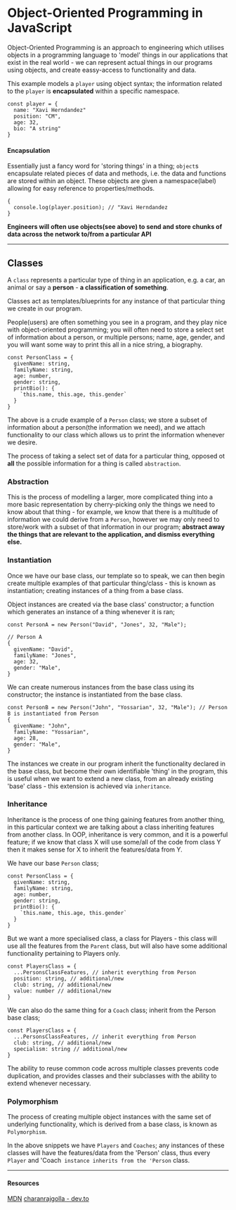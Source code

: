 # Object-Oriented Programming in JavaScript

Object-Oriented Programming is an approach to engineering which utilises objects in a programming language to 'model' things in our applications that exist in the real world - we can represent actual things in our programs using objects, and create eassy-access to functionality and data.

This example models a `player` using object syntax; the information related to the `player` is __encapsulated__ within a specific namespace.
```
const player = {
  name: "Xavi Herndandez"
  position: "CM",
  age: 32,
  bio: "A string"
}
```

#### Encapsulation
Essentially just a fancy word for 'storing things' in a thing; `object`s encapsulate related pieces of data and methods, i.e. the data and functions are stored within an object. These objects are given a namespace(label) allowing for easy reference to properties/methods.

```
{
  console.log(player.position); // "Xavi Herndandez
}
```

**Engineers will often use objects(see above) to send and store chunks of data across the network to/from a particular API**

---

## Classes
A `class` represents a particular type of thing in an application, e.g. a car, an animal or say a **person** - **a classification of something**. 

Classes act as templates/blueprints for any instance of that particular thing we create in our program.

People(users) are often something you see in a program, and they play nice with object-oriented programming; you will often need to store a select set of information about a person, or multiple persons; name, age, gender, and you will want some way to print this all in a nice string, a biography.

```
const PersonClass = {
  givenName: string,
  familyName: string,
  age: number,
  gender: string,
  printBio(): {
    `this.name, this.age, this.gender`
  }
}
```

The above is a crude example of a `Person` class; we store a subset of information about a person(the information we need), and we attach functionality to our class which allows us to print the information whenever we desire.

The process of taking a select set of data for a particular thing, opposed ot __all__ the possible information for a thing is called `abstraction`.

### Abstraction
This is the process of modelling a larger, more complicated thing into a more basic representation by cherry-picking only the things we need to know about that thing - for example, we know that there is a multitude of information we could derive from a `Person`, however we may only need to store/work with a subset of that information in our program; **abstract away the things that are relevant to the application, and dismiss everything else.**


### Instantiation
Once we have our base class, our template so to speak, we can then begin create multiple examples of that particular thing/class - this is known as instantiation; creating instances of a thing from a base class.

Object instances are created via the base class' constructor; a function which generates an instance of a thing whenever it is ran;

```
const PersonA = new Person("David", "Jones", 32, "Male");
```

```
// Person A
{
  givenName: "David",
  familyName: "Jones",
  age: 32,
  gender: "Male",
}
```
We can create numerous instances from the base class using its constructor; the instance is instantiated from the base class.
```
const PersonB = new Person("John", "Yossarian", 32, "Male"); // Person B is instantiated from Person
{
  givenName: "John",
  familyName: "Yossarian",
  age: 28,
  gender: "Male",
}

```

The instances we create in our program inherit the functionality declared in the base class, but become their own identifiable 'thing' in the program, this is useful when we want to extend a new class, from an already existing 'base' class - this extension is achieved via `inheritance`. 

### Inheritance
Inheritance is the process of one thing gaining features from another thing, in this particular context we are talking about a class inheriting features from another class. In OOP, inheritance is very common, and it is a powerful feature; if we know that class X will use some/all of the code from class Y then it makes sense for X to inherit the features/data from Y. 

We have our base `Person` class;
```
const PersonClass = {
  givenName: string,
  familyName: string,
  age: number,
  gender: string,
  printBio(): {
    `this.name, this.age, this.gender`
  }
}
```
But we want a more specialised class, a class for Players - this class will use all the features from the `Parent` class, but will also have some additional functionality pertaining to Players only.
```
const PlayersClass = {
  ...PersonsClassFeatures, // inherit everything from Person
  position: string, // additional/new
  club: string, // additional/new
  value: number // additional/new
}
```

We can also do the same thing for a `Coach` class; inherit from the Person base class;
```
const PlayersClass = {
  ...PersonsClassFeatures, // inherit everything from Person
  club: string, // additional/new
  specialism: string // additional/new
}
```

The ability to reuse common code across multiple classes prevents code duplication, and provides classes and their subclasses  with the ability to extend whenever necessary.

### Polymorphism
The process of creating multiple object instances with the same set of underlying functionality, which is derived from a base class, is known as `Polymorphism`.

In the above snippets we have `Players` and `Coaches`; any instances of these classes will have the  features/data from the 'Person' class, thus every `Player` and 'Coach` instance inherits from the 'Person` class. 


---
#### Resources
[MDN](https://developer.mozilla.org/en-US/docs/Learn/JavaScript/Objects/Object-oriented_JS)
[charanrajgolla - dev.to](https://dev.to/charanrajgolla/beginners-guide---object-oriented-programming)